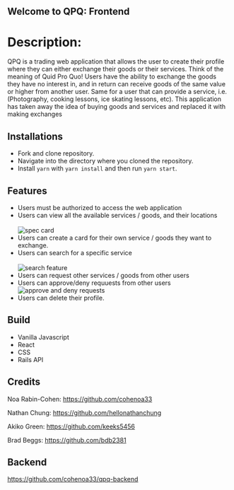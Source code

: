 ## Welcome to QPQ: Frontend

# Description:
QPQ is a trading web application that allows the user to create their profile where they can either exchange their goods or their services. Think of the meaning of Quid Pro Quo! Users have the ability to exchange the goods they have no interest in, and in return can receive goods of the same value or higher from another user. Same for a user that can provide a service, i.e.(Photography, cooking lessons, ice skating lessons, etc). This application has taken away the idea of buying goods and services and replaced it with making exchanges

## Installations
- Fork and clone repository.
- Navigate into the directory where you cloned the repository.
- Install `yarn` with `yarn install` and then run `yarn start`.

## Features 
- Users must be authorized to access the web application
- Users can view all the available services / goods, and their locations
<br><br/>
![spec card](https://media.giphy.com/media/zWGM7IQyTecEeCmsfm/giphy.gif)
- Users can create a card for their own service / goods they want to exchange.
- Users can search for a specific service 
<br><br/>
![search feature](https://media.giphy.com/media/hzFsNKkONiOWjYwaZg/giphy.gif)
- Users can request other services / goods from other users
- Users can approve/deny requuests from other users
![approve and deny requests](https://media.giphy.com/media/WmHImRkxEMWZk4Y2Jm/giphy.gif)
- Users can delete their profile.

## Build
- Vanilla Javascript
- React
- CSS
- Rails API

## Credits 

Noa Rabin-Cohen: https://github.com/cohenoa33

Nathan Chung: https://github.com/hellonathanchung

Akiko Green: https://github.com/keeks5456

Brad Beggs: https://github.com/bdb2381
 
 ## Backend
 https://github.com/cohenoa33/qpq-backend
